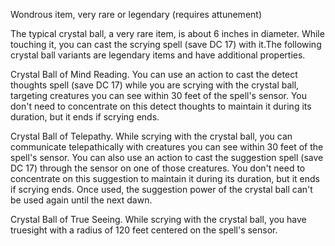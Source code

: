 Wondrous item, very rare or legendary (requires attunement) 

The typical crystal ball, a very rare item, is about 6 inches in diameter. While touching it, you can cast the scrying spell (save DC 17) with it.The following crystal ball variants are legendary items and have additional properties. 

Crystal Ball of Mind Reading. You can use an action to cast the detect thoughts spell (save DC 17) while you are scrying with the crystal ball, targeting creatures you can see within 30 feet of the spell's sensor. You don't need to concentrate on this detect thoughts to maintain it during its duration, but it ends if scrying ends. 

Crystal Ball of Telepathy. While scrying with the crystal ball, you can communicate telepathically with creatures you can see within 30 feet of the spell's sensor. You can also use an action to cast the suggestion spell (save DC 17) through the sensor on one of those creatures. You don't need to concentrate on this suggestion to maintain it during its duration, but it ends if scrying ends. Once used, the suggestion power of the crystal ball can't be used again until the next dawn. 

Crystal Ball of True Seeing. While scrying with the crystal ball, you have truesight with a radius of 120 feet centered on the spell's sensor.